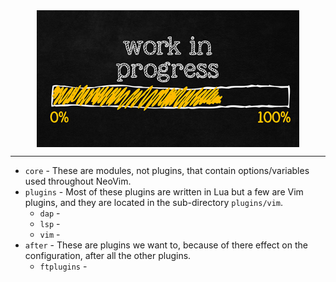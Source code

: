 <!--
Maintainer:   jeffskinnerbox@yahoo.com / www.jeffskinnerbox.me
Version:      0.0.1
-->

<div align="center">
<img src="https://raw.githubusercontent.com/jeffskinnerbox/blog/main/content/images/banners-bkgrds/work-in-progress.jpg" title="These materials require additional work and are not ready for general use." align="center" width=420px height=219px>
</div>

---------------

* `core` - These are modules, not plugins, that contain options/variables used throughout NeoVim.
* `plugins` - Most of these plugins are written in Lua but a few are Vim plugins, and they are located in the sub-directory `plugins/vim`.
  * `dap` -
  * `lsp` -
  * `vim` -
* `after` - These are plugins we want to, because of there effect on the configuration, after all the other plugins.
  * `ftplugins` -
